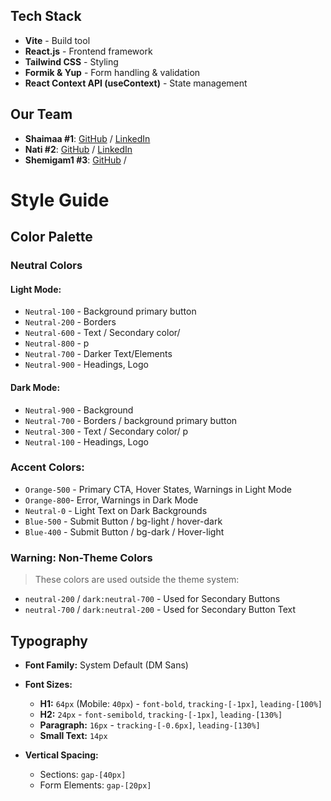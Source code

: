 ## Tech Stack

- **Vite** - Build tool
- **React.js** - Frontend framework
- **Tailwind CSS** - Styling
- **Formik & Yup** - Form handling & validation
- **React Context API (useContext)** - State management

## Our Team

- **Shaimaa #1**: [GitHub](https://github.com/Shaimaa01) / [LinkedIn](https://www.linkedin.com/in/shaimaa-kamel-818bab31b/)
- **Nati #2**: [GitHub](https://github.com/NatiG25) / [LinkedIn](https://linkedin.com/in/natigebregorgis)
- **Shemigam1 #3**: [GitHub](https://github.com/ghaccountname) /

# Style Guide

## Color Palette

### Neutral Colors

#### Light Mode:

- `Neutral-100` - Background primary button
- `Neutral-200` - Borders
- `Neutral-600` - Text / Secondary color/   
- `Neutral-800` - p
- `Neutral-700` - Darker Text/Elements
- `Neutral-900` - Headings, Logo

#### Dark Mode:

- `Neutral-900` - Background
- `Neutral-700` - Borders / background primary button
- `Neutral-300` - Text / Secondary color/ p
- `Neutral-100` - Headings, Logo

### Accent Colors:

- `Orange-500` - Primary CTA, Hover States, Warnings in Light Mode
- `Orange-800`- Error, Warnings in Dark Mode
- `Neutral-0` - Light Text on Dark Backgrounds
- `Blue-500` - Submit Button / bg-light / hover-dark
- `Blue-400` - Submit Button / bg-dark / Hover-light

### Warning: Non-Theme Colors

> These colors are used outside the theme system:

- `neutral-200` / `dark:neutral-700` - Used for Secondary Buttons
- `neutral-700` / `dark:neutral-200` - Used for Secondary Button Text

## Typography

- **Font Family:** System Default (DM Sans)
- **Font Sizes:**

  - **H1:** `64px` (Mobile: `40px`) - `font-bold`, `tracking-[-1px]`, `leading-[100%]`
  - **H2:** `24px` - `font-semibold`, `tracking-[-1px]`, `leading-[130%]`
  - **Paragraph:** `16px` - `tracking-[-0.6px]`, `leading-[130%]`
  - **Small Text:** `14px`

- **Vertical Spacing:**
  - Sections: `gap-[40px]`
  - Form Elements: `gap-[20px]`
